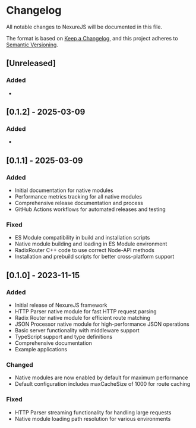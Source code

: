 # Changelog

All notable changes to NexureJS will be documented in this file.

The format is based on [Keep a Changelog](https://keepachangelog.com/en/1.0.0/),
and this project adheres to [Semantic Versioning](https://semver.org/spec/v2.0.0.html).

## [Unreleased]

### Added
- 

## [0.1.2] - 2025-03-09

### Added
- 

## [0.1.1] - 2025-03-09

### Added
- Initial documentation for native modules
- Performance metrics tracking for all native modules
- Comprehensive release documentation and process
- GitHub Actions workflows for automated releases and testing

### Fixed
- ES Module compatibility in build and installation scripts
- Native module building and loading in ES Module environment
- RadixRouter C++ code to use correct Node-API methods
- Installation and prebuild scripts for better cross-platform support

## [0.1.0] - 2023-11-15

### Added
- Initial release of NexureJS framework
- HTTP Parser native module for fast HTTP request parsing
- Radix Router native module for efficient route matching
- JSON Processor native module for high-performance JSON operations
- Basic server functionality with middleware support
- TypeScript support and type definitions
- Comprehensive documentation
- Example applications

### Changed
- Native modules are now enabled by default for maximum performance
- Default configuration includes maxCacheSize of 1000 for route caching

### Fixed
- HTTP Parser streaming functionality for handling large requests
- Native module loading path resolution for various environments
